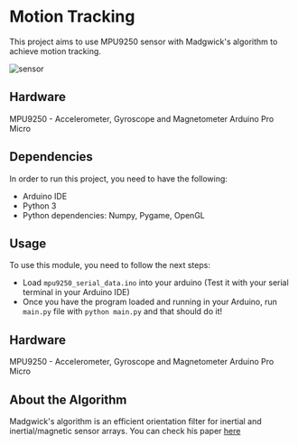 # Motion Tracking

This project aims to use MPU9250 sensor with Madgwick's algorithm to achieve motion tracking.

![sensor](https://im.ezgif.com/tmp/ezgif-1-eaaec7f85e8c.gif)

## Hardware

MPU9250 - Accelerometer, Gyroscope and Magnetometer
Arduino Pro Micro

## Dependencies

In order to run this project, you need to have the following:

- Arduino IDE
- Python 3
- Python dependencies: Numpy, Pygame, OpenGL

## Usage

To use this module, you need to follow the next steps:
- Load `mpu9250_serial_data.ino` into your arduino (Test it with your serial terminal in your Arduino IDE)
- Once you have the program loaded and running in your Arduino, run `main.py` file with `python main.py` and that should do it!


## Hardware

MPU9250 - Accelerometer, Gyroscope and Magnetometer
Arduino Pro Micro

## About the Algorithm

Madgwick's algorithm is an efficient orientation filter for inertial and inertial/magnetic sensor arrays. You can check his paper [here](http://x-io.co.uk/res/doc/madgwick_internal_report.pdf)

